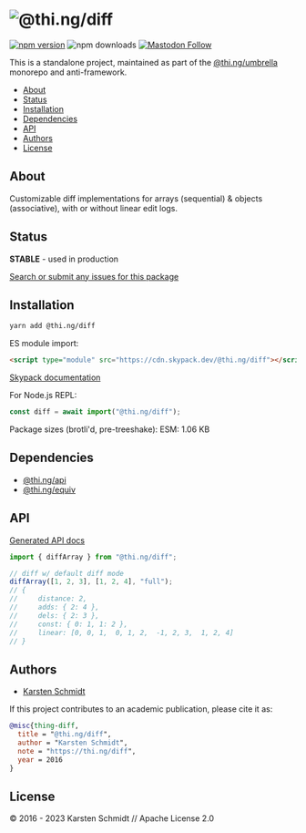 <!-- This file is generated - DO NOT EDIT! -->
<!-- Please see: https://github.com/thi-ng/umbrella/blob/develop/CONTRIBUTING.md#changes-to-readme-files -->

# ![@thi.ng/diff](https://media.thi.ng/umbrella/banners-20230807/thing-diff.svg?d748f0c3)

[![npm version](https://img.shields.io/npm/v/@thi.ng/diff.svg)](https://www.npmjs.com/package/@thi.ng/diff)
![npm downloads](https://img.shields.io/npm/dm/@thi.ng/diff.svg)
[![Mastodon Follow](https://img.shields.io/mastodon/follow/109331703950160316?domain=https%3A%2F%2Fmastodon.thi.ng&style=social)](https://mastodon.thi.ng/@toxi)

This is a standalone project, maintained as part of the
[@thi.ng/umbrella](https://github.com/thi-ng/umbrella/) monorepo and
anti-framework.

- [About](#about)
- [Status](#status)
- [Installation](#installation)
- [Dependencies](#dependencies)
- [API](#api)
- [Authors](#authors)
- [License](#license)

## About

Customizable diff implementations for arrays (sequential) & objects (associative), with or without linear edit logs.

## Status

**STABLE** - used in production

[Search or submit any issues for this package](https://github.com/thi-ng/umbrella/issues?q=%5Bdiff%5D+in%3Atitle)

## Installation

```bash
yarn add @thi.ng/diff
```

ES module import:

```html
<script type="module" src="https://cdn.skypack.dev/@thi.ng/diff"></script>
```

[Skypack documentation](https://docs.skypack.dev/)

For Node.js REPL:

```js
const diff = await import("@thi.ng/diff");
```

Package sizes (brotli'd, pre-treeshake): ESM: 1.06 KB

## Dependencies

- [@thi.ng/api](https://github.com/thi-ng/umbrella/tree/develop/packages/api)
- [@thi.ng/equiv](https://github.com/thi-ng/umbrella/tree/develop/packages/equiv)

## API

[Generated API docs](https://docs.thi.ng/umbrella/diff/)

```ts
import { diffArray } from "@thi.ng/diff";

// diff w/ default diff mode
diffArray([1, 2, 3], [1, 2, 4], "full");
// {
//     distance: 2,
//     adds: { 2: 4 },
//     dels: { 2: 3 },
//     const: { 0: 1, 1: 2 },
//     linear: [0, 0, 1,  0, 1, 2,  -1, 2, 3,  1, 2, 4]
// }
```

## Authors

- [Karsten Schmidt](https://thi.ng)

If this project contributes to an academic publication, please cite it as:

```bibtex
@misc{thing-diff,
  title = "@thi.ng/diff",
  author = "Karsten Schmidt",
  note = "https://thi.ng/diff",
  year = 2016
}
```

## License

&copy; 2016 - 2023 Karsten Schmidt // Apache License 2.0
